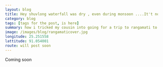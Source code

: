 ```yaml
---
layout: blog
title: Hey shuvlong waterfall was dry , even during monsoon ....It't not my fault !!!!
category: blog
tags: [tags for the post, is here]  
summary: how i tricked my cousin into going for a trip to rangamati to see shuvlong waterfall . 
image: /images/blog/rangamaticover.jpg
longitude: 25.251558
lattitude: 91.054001
route: will post soon
---
```



Coming soon

